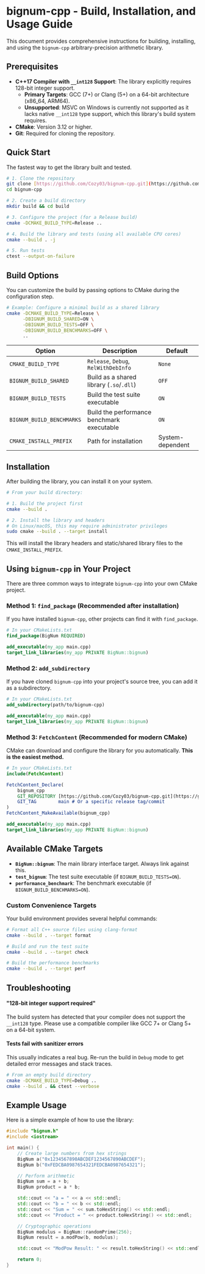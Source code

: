 # bignum-cpp - Build, Installation, and Usage Guide

This document provides comprehensive instructions for building, installing, and using the `bignum-cpp` arbitrary-precision arithmetic library.

## Prerequisites

- **C++17 Compiler with `__int128` Support**: The library explicitly requires 128-bit integer support.
  - **Primary Targets**: GCC (7+) or Clang (5+) on a 64-bit architecture (x86_64, ARM64).
  - **Unsupported**: MSVC on Windows is currently not supported as it lacks native `__int128` type support, which this library's build system requires.
- **CMake**: Version 3.12 or higher.
- **Git**: Required for cloning the repository.

## Quick Start

The fastest way to get the library built and tested.

```bash
# 1. Clone the repository
git clone [https://github.com/Cozy03/bignum-cpp.git](https://github.com/Cozy03/bignum-cpp.git)
cd bignum-cpp

# 2. Create a build directory
mkdir build && cd build

# 3. Configure the project (for a Release build)
cmake -DCMAKE_BUILD_TYPE=Release ..

# 4. Build the library and tests (using all available CPU cores)
cmake --build . -j

# 5. Run tests
ctest --output-on-failure
````

## Build Options

You can customize the build by passing options to CMake during the configuration step.

```bash
# Example: Configure a minimal build as a shared library
cmake -DCMAKE_BUILD_TYPE=Release \
      -DBIGNUM_BUILD_SHARED=ON \
      -DBIGNUM_BUILD_TESTS=OFF \
      -DBIGNUM_BUILD_BENCHMARKS=OFF \
      ..
```

| Option                      | Description                            | Default |
| --------------------------- | -------------------------------------- | ------- |
| `CMAKE_BUILD_TYPE`          | `Release`, `Debug`, `RelWithDebInfo`   | `None`  |
| `BIGNUM_BUILD_SHARED`       | Build as a shared library (`.so`/`.dll`) | `OFF`   |
| `BIGNUM_BUILD_TESTS`        | Build the test suite executable        | `ON`    |
| `BIGNUM_BUILD_BENCHMARKS`   | Build the performance benchmark executable | `ON`    |
| `CMAKE_INSTALL_PREFIX`      | Path for installation                  | System-dependent |

## Installation

After building the library, you can install it on your system.

```bash
# From your build directory:

# 1. Build the project first
cmake --build .

# 2. Install the library and headers
# On Linux/macOS, this may require administrator privileges
sudo cmake --build . --target install
```

This will install the library headers and static/shared library files to the `CMAKE_INSTALL_PREFIX`.

## Using `bignum-cpp` in Your Project

There are three common ways to integrate `bignum-cpp` into your own CMake project.

### Method 1: `find_package` (Recommended after installation)

If you have installed `bignum-cpp`, other projects can find it with `find_package`.

```cmake
# In your CMakeLists.txt
find_package(BigNum REQUIRED)

add_executable(my_app main.cpp)
target_link_libraries(my_app PRIVATE BigNum::bignum)
```

### Method 2: `add_subdirectory`

If you have cloned `bignum-cpp` into your project's source tree, you can add it as a subdirectory.

```cmake
# In your CMakeLists.txt
add_subdirectory(path/to/bignum-cpp)

add_executable(my_app main.cpp)
target_link_libraries(my_app PRIVATE BigNum::bignum)
```

### Method 3: `FetchContent` (Recommended for modern CMake)

CMake can download and configure the library for you automatically. **This is the easiest method.**

```cmake
# In your CMakeLists.txt
include(FetchContent)

FetchContent_Declare(
    bignum_cpp
    GIT_REPOSITORY [https://github.com/Cozy03/bignum-cpp.git](https://github.com/Cozy03/bignum-cpp.git)
    GIT_TAG        main # Or a specific release tag/commit
)
FetchContent_MakeAvailable(bignum_cpp)

add_executable(my_app main.cpp)
target_link_libraries(my_app PRIVATE BigNum::bignum)
```

## Available CMake Targets

  - **`BigNum::bignum`**: The main library interface target. Always link against this.
  - **`test_bignum`**: The test suite executable (if `BIGNUM_BUILD_TESTS=ON`).
  - **`performance_benchmark`**: The benchmark executable (if `BIGNUM_BUILD_BENCHMARKS=ON`).

### Custom Convenience Targets

Your build environment provides several helpful commands:

```bash
# Format all C++ source files using clang-format
cmake --build . --target format

# Build and run the test suite
cmake --build . --target check

# Build the performance benchmarks
cmake --build . --target perf
```

## Troubleshooting

#### "128-bit integer support required"

The build system has detected that your compiler does not support the `__int128` type. Please use a compatible compiler like GCC 7+ or Clang 5+ on a 64-bit system.

#### Tests fail with sanitizer errors

This usually indicates a real bug. Re-run the build in `Debug` mode to get detailed error messages and stack traces.

```bash
# From an empty build directory
cmake -DCMAKE_BUILD_TYPE=Debug ..
cmake --build . && ctest --verbose
```

## Example Usage

Here is a simple example of how to use the library:

```cpp
#include "bignum.h"
#include <iostream>

int main() {
    // Create large numbers from hex strings
    BigNum a("0x1234567890ABCDEF1234567890ABCDEF");
    BigNum b("0xFEDCBA0987654321FEDCBA0987654321");

    // Perform arithmetic
    BigNum sum = a + b;
    BigNum product = a * b;

    std::cout << "a = " << a << std::endl;
    std::cout << "b = " << b << std::endl;
    std::cout << "Sum = " << sum.toHexString() << std::endl;
    std::cout << "Product = " << product.toHexString() << std::endl;

    // Cryptographic operations
    BigNum modulus = BigNum::randomPrime(256);
    BigNum result = a.modPow(b, modulus);

    std::cout << "ModPow Result: " << result.toHexString() << std::endl;

    return 0;
}
```

